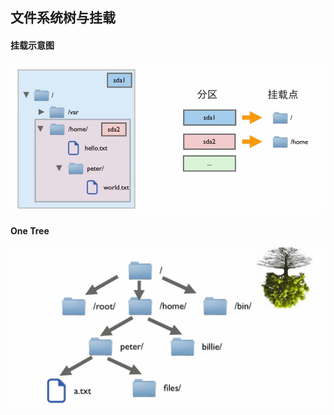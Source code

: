 ## 文件系统树与挂载



#### 挂载示意图

![1549891455003](assets/1549891455003.png)



#### One Tree

![1549891527257](assets/1549891527257.png)